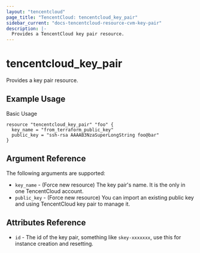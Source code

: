 ```yaml
---
layout: "tencentcloud"
page_title: "TencentCloud: tencentcloud_key_pair"
sidebar_current: "docs-tencentcloud-resource-cvm-key-pair"
description: |-
  Provides a TencentCloud key pair resource.
---
```


# tencentcloud_key_pair

Provides a key pair resource.

## Example Usage

Basic Usage

```hcl
resource "tencentcloud_key_pair" "foo" {
  key_name = "from_terraform_public_key"
  public_key = "ssh-rsa AAAAB3NzaSuperLongString foo@bar"
}
```

## Argument Reference

The following arguments are supported:

* `key_name` - (Force new resource) The key pair's name. It is the only in one TencentCloud account.
* `public_key` - (Force new resource) You can import an existing public key and using TencentCloud key pair to manage it.


## Attributes Reference

* `id` - The id of the key pair, something like `skey-xxxxxxx`, use this for instance creation and resetting.
